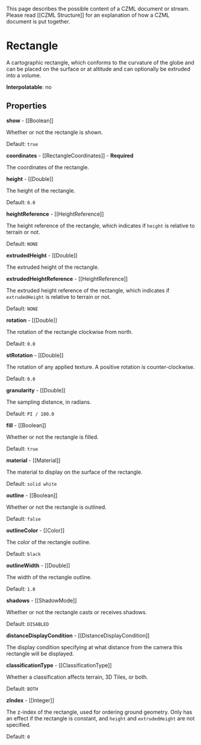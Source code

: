This page describes the possible content of a CZML document or stream. Please read [[CZML Structure]] for an explanation of how a CZML document is put together.

# Rectangle

A cartographic rectangle, which conforms to the curvature of the globe and can be placed on the surface or at altitude and can optionally be extruded into a volume.

**Interpolatable**: no

## Properties

**show** - [[Boolean]]

Whether or not the rectangle is shown.

Default: `true`


**coordinates** - [[RectangleCoordinates]] - **Required**

The coordinates of the rectangle.


**height** - [[Double]]

The height of the rectangle.

Default: `0.0`


**heightReference** - [[HeightReference]]

The height reference of the rectangle, which indicates if `height` is relative to terrain or not.

Default: `NONE`


**extrudedHeight** - [[Double]]

The extruded height of the rectangle.


**extrudedHeightReference** - [[HeightReference]]

The extruded height reference of the rectangle, which indicates if `extrudedHeight` is relative to terrain or not.

Default: `NONE`


**rotation** - [[Double]]

The rotation of the rectangle clockwise from north.

Default: `0.0`


**stRotation** - [[Double]]

The rotation of any applied texture. A positive rotation is counter-clockwise.

Default: `0.0`


**granularity** - [[Double]]

The sampling distance, in radians.

Default: `PI / 180.0`


**fill** - [[Boolean]]

Whether or not the rectangle is filled.

Default: `true`


**material** - [[Material]]

The material to display on the surface of the rectangle.

Default: `solid white`


**outline** - [[Boolean]]

Whether or not the rectangle is outlined.

Default: `false`


**outlineColor** - [[Color]]

The color of the rectangle outline.

Default: `black`


**outlineWidth** - [[Double]]

The width of the rectangle outline.

Default: `1.0`


**shadows** - [[ShadowMode]]

Whether or not the rectangle casts or receives shadows.

Default: `DISABLED`


**distanceDisplayCondition** - [[DistanceDisplayCondition]]

The display condition specifying at what distance from the camera this rectangle will be displayed.


**classificationType** - [[ClassificationType]]

Whether a classification affects terrain, 3D Tiles, or both.

Default: `BOTH`


**zIndex** - [[Integer]]

The z-index of the rectangle, used for ordering ground geometry. Only has an effect if the rectangle is constant, and `height` and `extrudedHeight` are not specified.

Default: `0`


